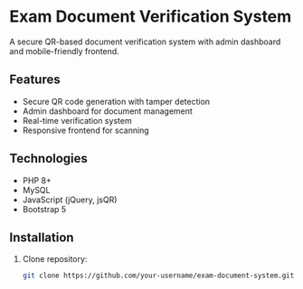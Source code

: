 # Exam Document Verification System

A secure QR-based document verification system with admin dashboard and mobile-friendly frontend.

## Features
- Secure QR code generation with tamper detection
- Admin dashboard for document management
- Real-time verification system
- Responsive frontend for scanning

## Technologies
- PHP 8+
- MySQL
- JavaScript (jQuery, jsQR)
- Bootstrap 5

## Installation
1. Clone repository:
   ```bash
   git clone https://github.com/your-username/exam-document-system.git
